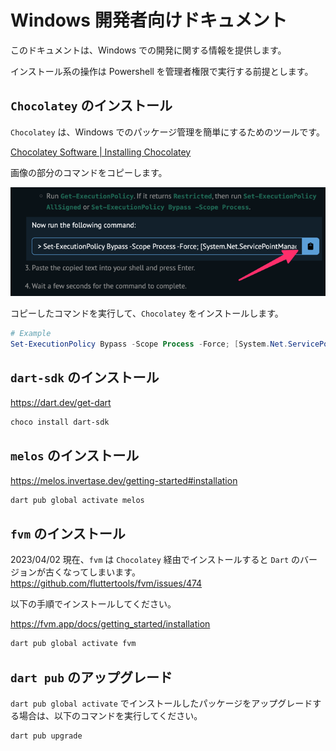 # Windows 開発者向けドキュメント

このドキュメントは、Windows での開発に関する情報を提供します。

インストール系の操作は Powershell を管理者権限で実行する前提とします。

## `Chocolatey` のインストール

`Chocolatey` は、Windows でのパッケージ管理を簡単にするためのツールです。

[Chocolatey Software | Installing Chocolatey](https://chocolatey.org/install#individual)

画像の部分のコマンドをコピーします。

![Chocolatey01](images/Chocolatey01.png)

コピーしたコマンドを実行して、`Chocolatey` をインストールします。

```powershell
# Example
Set-ExecutionPolicy Bypass -Scope Process -Force; [System.Net.ServicePointManager]::SecurityProtocol = [System.Net.ServicePointManager]::SecurityProtocol -bor 3072; iex ((New-Object System.Net.WebClient).DownloadString('https://community.chocolatey.org/install.ps1'))
```

## `dart-sdk` のインストール

https://dart.dev/get-dart

```powershell
choco install dart-sdk
```

## `melos` のインストール

https://melos.invertase.dev/getting-started#installation

```powershell
dart pub global activate melos
```

## `fvm` のインストール

2023/04/02 現在、`fvm` は `Chocolatey` 経由でインストールすると `Dart` のバージョンが古くなってしまいます。
https://github.com/fluttertools/fvm/issues/474

以下の手順でインストールしてください。

https://fvm.app/docs/getting_started/installation

```powershell
dart pub global activate fvm
```

## `dart pub` のアップグレード

`dart pub global activate` でインストールしたパッケージをアップグレードする場合は、以下のコマンドを実行してください。

```powershell
dart pub upgrade
```

